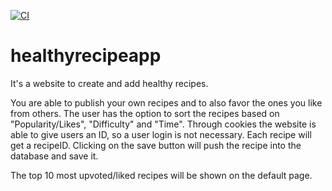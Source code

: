[![CI](https://github.com/quocAnhnguyen1/healthyrecipeapp/actions/workflows/ci.yml/badge.svg)](https://github.com/quocAnhnguyen1/healthyrecipeapp/actions/workflows/ci.yml)

# healthyrecipeapp

It's a website to create and add healthy recipes.

You are able to publish your own recipes and to also favor the ones you like from others.
The user has the option to sort the recipes based on "Popularity/Likes", "Difficulty" and "Time".
Through cookies the website is able to give users an ID, so a user login is not necessary.
Each recipe will get a recipeID.
Clicking on the save button will push the recipe into the database and save it.

The top 10 most upvoted/liked recipes will be shown on the default page.